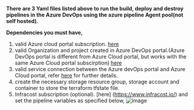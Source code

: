 **There are 3 Yaml files listed above to run the build, deploy and destroy pipelines in the Azure DevOps using the azure pipeline Agent pool(not self hosted).** 

**Dependencies you must have,**
1. valid Azure cloud portal subscription. [here](https://portal.azure.com/#home)
2. valid Organization and project created in Azure DevOps portal.(Azure DevOps portal is different from Azure Cloud portal, but works with the same Azure Cloud portal subscirption) [here](https://aex.dev.azure.com/me?mkt=en-US)
3. valid service connection between the Azure devOps portal and Azure Cloud portal, refer [here](https://learn.microsoft.com/en-us/azure/devops/pipelines/library/service-endpoints?view=azure-devops) for further details.
4. create the necessary storage resource group, storage account and container to store the terraform tfstate file.
5. Infracost subscription (optional). [here] (https://www.infracost.io/) and set the pipeline variables as specified below,
![image](https://github.com/user-attachments/assets/928becf8-e628-4974-9525-3a3aeec338f8)


